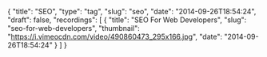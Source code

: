 {
  "title": "SEO",
  "type": "tag",
  "slug": "seo",
  "date": "2014-09-26T18:54:24",
  "draft": false,
  "recordings": [
    {
      "title": "SEO For Web Developers",
      "slug": "seo-for-web-developers",
      "thumbnail": "https://i.vimeocdn.com/video/490860473_295x166.jpg",
      "date": "2014-09-26T18:54:24"
    }
  ]
}